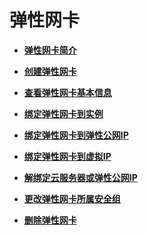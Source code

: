 # 弹性网卡<a name="vpc_nic_0000"></a>

-   **[弹性网卡简介](弹性网卡简介.md)**  

-   **[创建弹性网卡](创建弹性网卡.md)**  

-   **[查看弹性网卡基本信息](查看弹性网卡基本信息.md)**  

-   **[绑定弹性网卡到实例](绑定弹性网卡到实例.md)**  

-   **[绑定弹性网卡到弹性公网IP](绑定弹性网卡到弹性公网IP.md)**  

-   **[绑定弹性网卡到虚拟IP](绑定弹性网卡到虚拟IP.md)**  

-   **[解绑定云服务器或弹性公网IP](解绑定云服务器或弹性公网IP.md)**  

-   **[更改弹性网卡所属安全组](更改弹性网卡所属安全组.md)**  

-   **[删除弹性网卡](删除弹性网卡.md)**  


